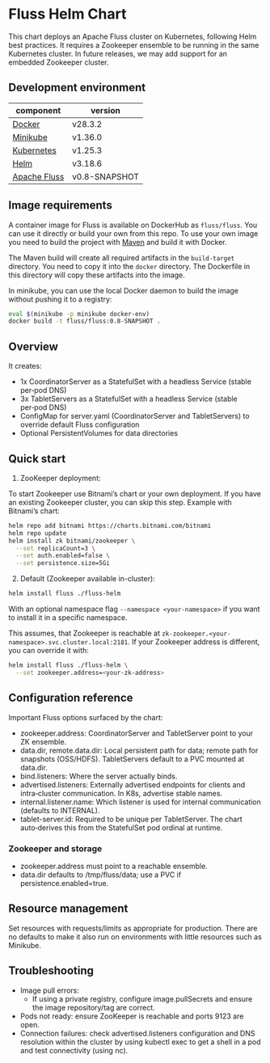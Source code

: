 
# Fluss Helm Chart

This chart deploys an Apache Fluss cluster on Kubernetes, following Helm best practices.
It requires a Zookeeper ensemble to be running in the same Kubernetes cluster. In future releases, we may add support for an embedded Zookeeper cluster.


## Development environment 

| component                                                                      | version |
| ------------------------------------------------------------------------------ | ------- |
| [Docker](https://docs.docker.com/)                                             | v28.3.2 |
| [Minikube](https://minikube.sigs.k8s.io/docs/)                                 | v1.36.0 |
| [Kubernetes](https://kubernetes.io)                                            | v1.25.3 |
| [Helm](https://helm.sh)                                                        | v3.18.6 |
| [Apache Fluss](https://fluss.apache.org/docs/)                                 | v0.8-SNAPSHOT  |


## Image requirements 

A container image for Fluss is available on DockerHub as `fluss/fluss`. You can use it directly or build your own from this repo. To use your own image you need to build the project with [Maven](https://fluss.apache.org/community/dev/building/) and build it with Docker.

The Maven build will create all required artifacts in the `build-target` directory. You need to copy it into the `docker` directory. The Dockerfile in this directory will copy these artifacts into the image.

In minikube, you can use the local Docker daemon to build the image without pushing it to a registry:

```bash
eval $(minikube -p minikube docker-env)
docker build -t fluss/fluss:0.8-SNAPSHOT .
```

## Overview

It creates:
- 1x CoordinatorServer as a StatefulSet with a headless Service (stable per‑pod DNS)
- 3x TabletServers as a StatefulSet with a headless Service (stable per‑pod DNS)
- ConfigMap for server.yaml (CoordinatorServer and TabletServers) to override default Fluss configuration
- Optional PersistentVolumes for data directories

## Quick start

1) ZooKeeper deployment:

To start Zookeeper use Bitnami’s chart or your own deployment. If you have an existing Zookeeper cluster, you can skip this step. Example with Bitnami’s chart:

```bash
helm repo add bitnami https://charts.bitnami.com/bitnami
helm repo update
helm install zk bitnami/zookeeper \
  --set replicaCount=3 \
  --set auth.enabled=false \
  --set persistence.size=5Gi
```

2) Default (Zookeeper available in-cluster):

```bash
helm install fluss ./fluss-helm
```
With an optional namespace flag `--namespace <your-namespace>` if you want to install it in a specific namespace.

This assumes, that Zookeeper is reachable at `zk-zookeeper.<your-namespace>.svc.cluster.local:2181`. If your Zookeeper address is different, you can override it with:

```bash
helm install fluss ./fluss-helm \
  --set zookeeper.address=<your-zk-address>
```

## Configuration reference

Important Fluss options surfaced by the chart:
- zookeeper.address: CoordinatorServer and TabletServer point to your ZK ensemble.
- data.dir, remote.data.dir: Local persistent path for data; remote path for snapshots (OSS/HDFS). TabletServers default to a PVC mounted at data.dir.
- bind.listeners: Where the server actually binds.
- advertised.listeners: Externally advertised endpoints for clients and intra‑cluster communication. In K8s, advertise stable names.
- internal.listener.name: Which listener is used for internal communication (defaults to INTERNAL).
- tablet-server.id: Required to be unique per TabletServer. The chart auto‑derives this from the StatefulSet pod ordinal at runtime.


### Zookeeper and storage
- zookeeper.address must point to a reachable ensemble.
- data.dir defaults to /tmp/fluss/data; use a PVC if persistence.enabled=true.

## Resource management

Set resources with requests/limits as appropriate for production. There are no defaults to make it also run on environments with little resources such as Minikube.

## Troubleshooting
- Image pull errors:
  - If using a private registry, configure image.pullSecrets and ensure the image repository/tag are correct.
- Pods not ready: ensure ZooKeeper is reachable and ports 9123 are open.
- Connection failures: check advertised.listeners configuration and DNS resolution within the cluster by using kubectl exec to get a shell in a pod and test connectivity (using nc).